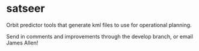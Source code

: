 # satseer
Orbit predictor tools that generate kml files to use for operational planning.

Send in comments and improvements through the develop branch, or email James Allen!
